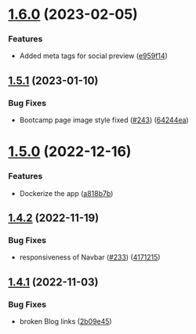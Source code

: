 # [1.6.0](https://github.com/Pradumnasaraf/open-source-with-pradumna/compare/v1.5.1...v1.6.0) (2023-02-05)


### Features

* Added meta tags for social preview ([e959f14](https://github.com/Pradumnasaraf/open-source-with-pradumna/commit/e959f14c8499424861bec304d079351b9ac33237))



## [1.5.1](https://github.com/Pradumnasaraf/open-source-with-pradumna/compare/v1.5.0...v1.5.1) (2023-01-10)


### Bug Fixes

* Bootcamp page image style fixed ([#243](https://github.com/Pradumnasaraf/open-source-with-pradumna/issues/243)) ([64244ea](https://github.com/Pradumnasaraf/open-source-with-pradumna/commit/64244ea9b8243699a39317eb9d1b79c2cc9d6279))



# [1.5.0](https://github.com/Pradumnasaraf/open-source-with-pradumna/compare/v1.4.2...v1.5.0) (2022-12-16)


### Features

* Dockerize the app ([a818b7b](https://github.com/Pradumnasaraf/open-source-with-pradumna/commit/a818b7b3843dd081b5cdde06028db04e784ea6c1))



## [1.4.2](https://github.com/Pradumnasaraf/open-source-with-pradumna/compare/v1.4.1...v1.4.2) (2022-11-19)


### Bug Fixes

* responsiveness of Navbar ([#233](https://github.com/Pradumnasaraf/open-source-with-pradumna/issues/233)) ([4171215](https://github.com/Pradumnasaraf/open-source-with-pradumna/commit/4171215cc7395687004153df69ee01cd558f23b8))



## [1.4.1](https://github.com/Pradumnasaraf/open-source-with-pradumna/compare/v1.4.0...v1.4.1) (2022-11-03)


### Bug Fixes

* broken Blog links ([2b09e45](https://github.com/Pradumnasaraf/open-source-with-pradumna/commit/2b09e45e15a5179bd3a12ee83663d75bfd6ecf62))



